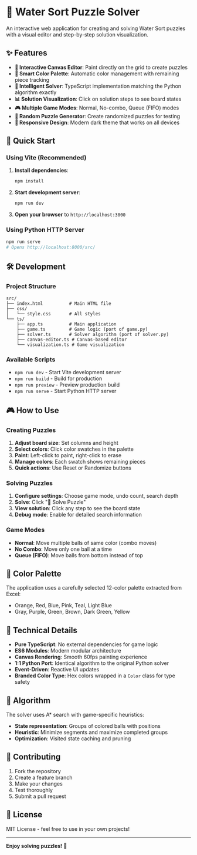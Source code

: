# 🧪 Water Sort Puzzle Solver

An interactive web application for creating and solving Water Sort puzzles with a visual editor and step-by-step solution visualization.

## ✨ Features

- **🎨 Interactive Canvas Editor**: Paint directly on the grid to create puzzles
- **🎯 Smart Color Palette**: Automatic color management with remaining piece tracking
- **🧠 Intelligent Solver**: TypeScript implementation matching the Python algorithm exactly
- **📊 Solution Visualization**: Click on solution steps to see board states
- **🎮 Multiple Game Modes**: Normal, No-combo, Queue (FIFO) modes
- **🎲 Random Puzzle Generator**: Create randomized puzzles for testing
- **📱 Responsive Design**: Modern dark theme that works on all devices

## 🚀 Quick Start

### Using Vite (Recommended)

1. **Install dependencies**:
   ```bash
   npm install
   ```

2. **Start development server**:
   ```bash
   npm run dev
   ```

3. **Open your browser** to `http://localhost:3000`

### Using Python HTTP Server

```bash
npm run serve
# Opens http://localhost:8000/src/
```

## 🛠️ Development

### Project Structure

```
src/
├── index.html          # Main HTML file
├── css/
│   └── style.css       # All styles
└── ts/
    ├── app.ts          # Main application
    ├── game.ts         # Game logic (port of game.py)
    ├── solver.ts       # Solver algorithm (port of solver.py)
    ├── canvas-editor.ts # Canvas-based editor
    └── visualization.ts # Game visualization
```

### Available Scripts

- `npm run dev` - Start Vite development server
- `npm run build` - Build for production
- `npm run preview` - Preview production build
- `npm run serve` - Start Python HTTP server

## 🎮 How to Use

### Creating Puzzles

1. **Adjust board size**: Set columns and height
2. **Select colors**: Click color swatches in the palette
3. **Paint**: Left-click to paint, right-click to erase
4. **Manage colors**: Each swatch shows remaining pieces
5. **Quick actions**: Use Reset or Randomize buttons

### Solving Puzzles

1. **Configure settings**: Choose game mode, undo count, search depth
2. **Solve**: Click "🚀 Solve Puzzle"
3. **View solution**: Click any step to see the board state
4. **Debug mode**: Enable for detailed search information

### Game Modes

- **Normal**: Move multiple balls of same color (combo moves)
- **No Combo**: Move only one ball at a time  
- **Queue (FIFO)**: Move balls from bottom instead of top

## 🎯 Color Palette

The application uses a carefully selected 12-color palette extracted from Excel:
- Orange, Red, Blue, Pink, Teal, Light Blue
- Gray, Purple, Green, Brown, Dark Green, Yellow

## 🔧 Technical Details

- **Pure TypeScript**: No external dependencies for game logic
- **ES6 Modules**: Modern modular architecture
- **Canvas Rendering**: Smooth 60fps painting experience
- **1:1 Python Port**: Identical algorithm to the original Python solver
- **Event-Driven**: Reactive UI updates
- **Branded Color Type**: Hex colors wrapped in a `Color` class for type safety

## 📝 Algorithm

The solver uses A* search with game-specific heuristics:
- **State representation**: Groups of colored balls with positions
- **Heuristic**: Minimize segments and maximize completed groups
- **Optimization**: Visited state caching and pruning

## 🤝 Contributing

1. Fork the repository
2. Create a feature branch
3. Make your changes
4. Test thoroughly
5. Submit a pull request

## 📄 License

MIT License - feel free to use in your own projects!

---

**Enjoy solving puzzles!** 🎉